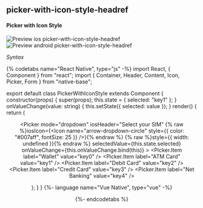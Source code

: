 ## picker-with-icon-style-headref
#### Picker with Icon Style

![Preview ios picker-with-icon-style-headref](https://github.com/GeekyAnts/NativeBase-KitchenSink/raw/v2.6.1/screenshots/ios/picker-with-icon-style.png)
![Preview android picker-with-icon-style-headref](https://github.com/GeekyAnts/NativeBase-KitchenSink/raw/v2.6.1/screenshots/android/picker.gif)

*Syntax*

{% codetabs name="React Native", type="js" -%}
import React, { Component } from "react";
import { Container, Header, Content, Icon, Picker, Form } from "native-base";

export default class PickerWithIconStyle extends Component {
  constructor(props) {
    super(props);
    this.state = {
      selected: "key1"
    };
  }
  onValueChange(value: string) {
    this.setState({
      selected: value
    });
  }
  render() {
    return (
      <Container>
        <Header />
        <Content>
          <Form>
            <Picker
              mode="dropdown"
              iosHeader="Select your SIM"
              {% raw %}iosIcon={<Icon name="arrow-dropdown-circle" style={{ color: "#007aff", fontSize: 25 }} />}{% endraw %}
              {% raw %}style={{ width: undefined }}{% endraw %}
              selectedValue={this.state.selected}
              onValueChange={this.onValueChange.bind(this)}
            >
              <Picker.Item label="Wallet" value="key0" />
              <Picker.Item label="ATM Card" value="key1" />
              <Picker.Item label="Debit Card" value="key2" />
              <Picker.Item label="Credit Card" value="key3" />
              <Picker.Item label="Net Banking" value="key4" />
            </Picker>
          </Form>
        </Content>
      </Container>
    );
  }
}
{%- language name="Vue Native", type="vue" -%}
<template>
  <nb-container>
    <nb-header />
    <nb-content>
      <nb-form>
        <nb-picker
          mode="dropdown"
          iosHeader="Select your SIM"
          :iosIcon="getIosIcon()"
          :selectedValue="selected"
          :onValueChange="onValueChange"
        >
          <item label="Wallet" value="key0" />
          <item label="ATM Card" value="key1" />
          <item label="Debit Card" value="key2" />
          <item label="Credit Card" value="key3" />
          <item label="Net Banking" value="key4" />
        </nb-picker>
      </nb-form>
    </nb-content>
  </nb-container>
</template>
<script>
import React from "react";
import { Picker, Icon } from "native-base";
export default {
  components: { Item: Picker.Item },
  data: function() {
    return {
      selected: "key1"
    };
  },
  methods: {
    onValueChange: function(value) {
      this.selected = value;
    },
    getIosIcon: function() {
      {% raw %}return <Icon name="ios-arrow-dropdown-circle" style={{ color: "#007aff", fontSize: 25 }} />;{% endraw %}
    }
  }
};
</script>
{%- endcodetabs %}
  <p>
    <div id="" class="mobileDevice" style="background: url(&quot;https://docs.nativebase.io/docs/assets/iosphone.png&quot;) no-repeat; padding: 63px 20px 100px 15px; width: 292px; height: 600px;margin:0 auto;float:none;">
        <img src="https://github.com/GeekyAnts/NativeBase-KitchenSink/raw/v2.6.1/screenshots/ios/picker-with-icon-style.png" alt="" style="display:block !important" />
    </div>
</p>
<br />
